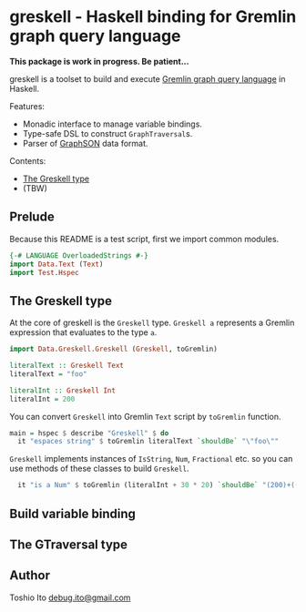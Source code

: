 # greskell - Haskell binding for Gremlin graph query language

__This package is work in progress. Be patient...__

greskell is a toolset to build and execute [Gremlin graph query language](http://tinkerpop.apache.org/gremlin.html) in Haskell.

Features:

- Monadic interface to manage variable bindings.
- Type-safe DSL to construct `GraphTraversal`s.
- Parser of [GraphSON](http://tinkerpop.apache.org/docs/3.3.1/dev/io/#graphson) data format.

Contents:

- [The Greskell type](#the-greskell-type)
- (TBW)


## Prelude

Because this README is a test script, first we import common modules.

```haskell common
{-# LANGUAGE OverloadedStrings #-}
import Data.Text (Text)
import Test.Hspec
```

## The Greskell type

At the core of greskell is the `Greskell` type. `Greskell a` represents a Gremlin expression that evaluates to the type `a`.

```haskell Greskell
import Data.Greskell.Greskell (Greskell, toGremlin)

literalText :: Greskell Text
literalText = "foo"

literalInt :: Greskell Int
literalInt = 200
```

You can convert `Greskell` into Gremlin `Text` script by `toGremlin` function.

```haskell Greskell
main = hspec $ describe "Greskell" $ do
  it "espaces string" $ toGremlin literalText `shouldBe` "\"foo\""
```

`Greskell` implements instances of `IsString`, `Num`, `Fractional` etc. so you can use methods of these classes to build `Greskell`.

```haskell Greskell
  it "is a Num" $ toGremlin (literalInt + 30 * 20) `shouldBe` "(200)+((30)*(20))"
```


## Build variable binding

## The GTraversal type

## Author

Toshio Ito <debug.ito@gmail.com>
